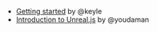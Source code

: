 * [Getting started](https://www.youtube.com/watch?v=XxPSLjBg7DU) by @keyle
* [Introduction to Unreal.js](https://www.youtube.com/watch?v=QDEy71oiHOg) by @youdaman